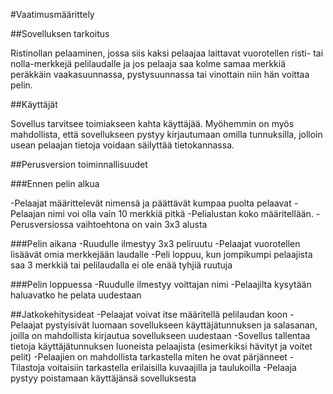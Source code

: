 #Vaatimusmäärittely

##Sovelluksen tarkoitus

Ristinollan pelaaminen, jossa siis kaksi pelaajaa laittavat vuorotellen risti- tai nolla-merkkejä pelilaudalle ja jos pelaaja saa kolme samaa merkkiä peräkkäin vaakasuunnassa, pystysuunnassa tai vinottain niin hän voittaa pelin.

##Käyttäjät

Sovellus tarvitsee toimiakseen kahta käyttäjää. Myöhemmin on myös mahdollista, että sovellukseen pystyy kirjautumaan omilla tunnuksilla, jolloin usean pelaajan tietoja voidaan säilyttää tietokannassa.

##Perusversion toiminnallisuudet

###Ennen pelin alkua

-Pelaajat määrittelevät nimensä ja päättävät kumpaa puolta pelaavat
 -Pelaajan nimi voi olla vain 10 merkkiä pitkä
-Pelialustan koko määritellään.
 -Perusversiossa vaihtoehtona on vain 3x3 alusta

###Pelin aikana
-Ruudulle ilmestyy 3x3 peliruutu
-Pelaajat vuorotellen lisäävät omia merkkejään laudalle
-Peli loppuu, kun jompikumpi pelaajista saa 3 merkkiä tai pelilaudalla ei ole enää tyhjiä ruutuja

###Pelin loppuessa
-Ruudulle ilmestyy voittajan nimi
-Pelaajilta kysytään haluavatko he pelata uudestaan

##Jatkokehitysideat
-Pelaajat voivat itse määritellä pelilaudan koon
-Pelaajat pystyisivät luomaan sovellukseen käyttäjätunnuksen ja salasanan, joilla on mahdollista kirjautua sovellukseen uudestaan
-Sovellus tallentaa tietoja käyttäjätunnuksen luoneista pelaajista (esimerkiksi hävityt ja voitet pelit)
-Pelaajien on mahdollista tarkastella miten he ovat pärjänneet
 -Tilastoja voitaisiin tarkastella erilaisilla kuvaajilla ja taulukoilla
-Pelaaja pystyy poistamaan käyttäjänsä sovelluksesta